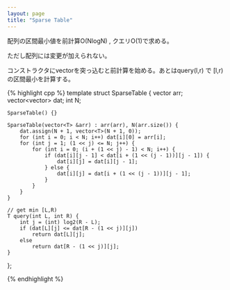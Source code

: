 ```yaml
---
layout: page
title: "Sparse Table"
---
```


配列の区間最小値を前計算O(NlogN) , クエリO(1)で求める。

ただし配列には変更が加えられない。

コンストラクタにvectorを突っ込むと前計算を始める。あとはquery(l,r) で \[l,r)の区間最小を計算する。

{% highlight cpp %}
template<class T>
struct SparseTable {
    vector<T> arr;
    vector<vector<T>> dat;
    int N;

    SparseTable() {}

    SparseTable(vector<T> &arr) : arr(arr), N(arr.size()) {
        dat.assign(N + 1, vector<T>(N + 1, 0));
        for (int i = 0; i < N; i++) dat[i][0] = arr[i];
        for (int j = 1; (1 << j) <= N; j++) {
            for (int i = 0; (i + (1 << j) - 1) < N; i++) {
                if (dat[i][j - 1] < dat[i + (1 << (j - 1))][j - 1]) {
                    dat[i][j] = dat[i][j - 1];
                } else {
                    dat[i][j] = dat[i + (1 << (j - 1))][j - 1];
                }
            }
        }
    }

    // get min [L,R)
    T query(int L, int R) {
        int j = (int) log2(R - L);
        if (dat[L][j] <= dat[R - (1 << j)][j])
            return dat[L][j];
        else
            return dat[R - (1 << j)][j];
    }

};

{% endhighlight %}
